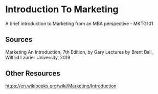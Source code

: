 # Introduction To Marketing
A brief introduction to Marketing from an MBA perspective - MKTG101

## Sources
Marketing An Introduction, 7th Edition, by Gary
Lectures by Brent Ball, Wilfrid Laurier University, 2019

## Other Resources
https://en.wikibooks.org/wiki/Marketing/Introduction
